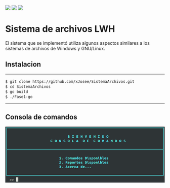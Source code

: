 ![](https://img.shields.io/github/stars/xJosee/SistemaArchivos) ![](https://img.shields.io/github/forks/xJosee/SistemaArchivos) ![](https://img.shields.io/github/issues/xJosee/SistemaArchivos)

# Sistema de archivos LWH 
El sistema que se implementó utiliza algunos aspectos similares a los sistemas de archivos de Windows y GNU/Linux.

## Instalacion
---
```shell
$ git clone https://github.com/xJosee/SistemaArchivos.git
$ cd SistemaArchivos
$ go build
$ ./Fase1-go
```
---

## Consola de comandos
![Estructura del sistema de archivos LWH](https://github.com/xJosee/SistemaArchivos/blob/master/Assets/Principal.png)


